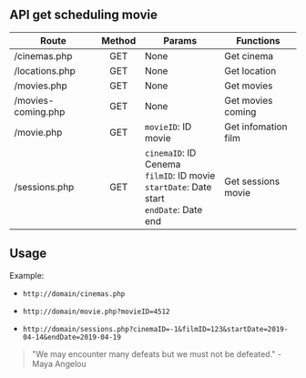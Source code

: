 ## API get scheduling movie

| Route             |Method               |Params               |        Functions      |
|-------------------|:-------------------:|---------------------|-----------------------|
| /cinemas.php      |GET                  |None                 |Get cinema             |
| /locations.php    |GET                  |None                 |Get location           |
| /movies.php       |GET                  |None                 |Get movies             |
| /movies-coming.php|GET                  |None                 |Get movies coming      |
| /movie.php        |GET                  |`movieID`: ID movie  |Get infomation film    |
| /sessions.php     |GET                  |`cinemaID`: ID Cenema</br>`filmID`: ID movie</br>`startDate`: Date start</br>`endDate`: Date end    | Get sessions movie    |

## Usage

Example:
- `http://domain/cinemas.php`
 
- `http://domain/movie.php?movieID=4512`

- `http://domain/sessions.php?cinemaID=-1&filmID=123&startDate=2019-04-14&endDate=2019-04-19`

<!-- INSPIRATIONAL_QUOTE_START -->
> "We may encounter many defeats but we must not be defeated." - Maya Angelou
<!-- INSPIRATIONAL_QUOTE_END -->
